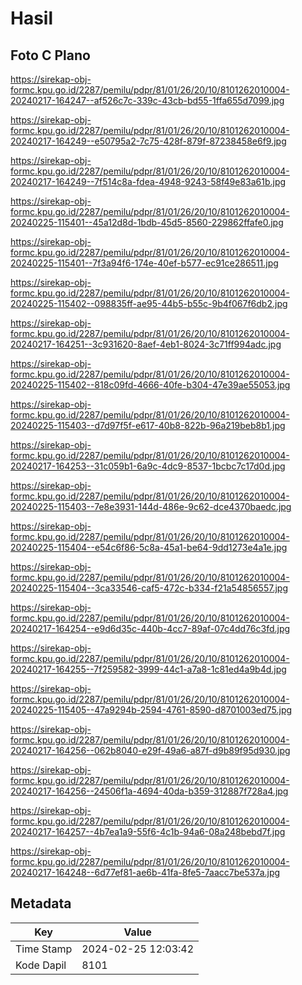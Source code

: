 # Hasil

## Foto C Plano

https://sirekap-obj-formc.kpu.go.id/2287/pemilu/pdpr/81/01/26/20/10/8101262010004-20240217-164247--af526c7c-339c-43cb-bd55-1ffa655d7099.jpg

https://sirekap-obj-formc.kpu.go.id/2287/pemilu/pdpr/81/01/26/20/10/8101262010004-20240217-164249--e50795a2-7c75-428f-879f-87238458e6f9.jpg

https://sirekap-obj-formc.kpu.go.id/2287/pemilu/pdpr/81/01/26/20/10/8101262010004-20240217-164249--7f514c8a-fdea-4948-9243-58f49e83a61b.jpg

https://sirekap-obj-formc.kpu.go.id/2287/pemilu/pdpr/81/01/26/20/10/8101262010004-20240225-115401--45a12d8d-1bdb-45d5-8560-229862ffafe0.jpg

https://sirekap-obj-formc.kpu.go.id/2287/pemilu/pdpr/81/01/26/20/10/8101262010004-20240225-115401--7f3a94f6-174e-40ef-b577-ec91ce286511.jpg

https://sirekap-obj-formc.kpu.go.id/2287/pemilu/pdpr/81/01/26/20/10/8101262010004-20240225-115402--098835ff-ae95-44b5-b55c-9b4f067f6db2.jpg

https://sirekap-obj-formc.kpu.go.id/2287/pemilu/pdpr/81/01/26/20/10/8101262010004-20240217-164251--3c931620-8aef-4eb1-8024-3c71ff994adc.jpg

https://sirekap-obj-formc.kpu.go.id/2287/pemilu/pdpr/81/01/26/20/10/8101262010004-20240225-115402--818c09fd-4666-40fe-b304-47e39ae55053.jpg

https://sirekap-obj-formc.kpu.go.id/2287/pemilu/pdpr/81/01/26/20/10/8101262010004-20240225-115403--d7d97f5f-e617-40b8-822b-96a219beb8b1.jpg

https://sirekap-obj-formc.kpu.go.id/2287/pemilu/pdpr/81/01/26/20/10/8101262010004-20240217-164253--31c059b1-6a9c-4dc9-8537-1bcbc7c17d0d.jpg

https://sirekap-obj-formc.kpu.go.id/2287/pemilu/pdpr/81/01/26/20/10/8101262010004-20240225-115403--7e8e3931-144d-486e-9c62-dce4370baedc.jpg

https://sirekap-obj-formc.kpu.go.id/2287/pemilu/pdpr/81/01/26/20/10/8101262010004-20240225-115404--e54c6f86-5c8a-45a1-be64-9dd1273e4a1e.jpg

https://sirekap-obj-formc.kpu.go.id/2287/pemilu/pdpr/81/01/26/20/10/8101262010004-20240225-115404--3ca33546-caf5-472c-b334-f21a54856557.jpg

https://sirekap-obj-formc.kpu.go.id/2287/pemilu/pdpr/81/01/26/20/10/8101262010004-20240217-164254--e9d6d35c-440b-4cc7-89af-07c4dd76c3fd.jpg

https://sirekap-obj-formc.kpu.go.id/2287/pemilu/pdpr/81/01/26/20/10/8101262010004-20240217-164255--7f259582-3999-44c1-a7a8-1c81ed4a9b4d.jpg

https://sirekap-obj-formc.kpu.go.id/2287/pemilu/pdpr/81/01/26/20/10/8101262010004-20240225-115405--47a9294b-2594-4761-8590-d8701003ed75.jpg

https://sirekap-obj-formc.kpu.go.id/2287/pemilu/pdpr/81/01/26/20/10/8101262010004-20240217-164256--062b8040-e29f-49a6-a87f-d9b89f95d930.jpg

https://sirekap-obj-formc.kpu.go.id/2287/pemilu/pdpr/81/01/26/20/10/8101262010004-20240217-164256--24506f1a-4694-40da-b359-312887f728a4.jpg

https://sirekap-obj-formc.kpu.go.id/2287/pemilu/pdpr/81/01/26/20/10/8101262010004-20240217-164257--4b7ea1a9-55f6-4c1b-94a6-08a248bebd7f.jpg

https://sirekap-obj-formc.kpu.go.id/2287/pemilu/pdpr/81/01/26/20/10/8101262010004-20240217-164248--6d77ef81-ae6b-41fa-8fe5-7aacc7be537a.jpg


## Metadata

| Key        | Value               |
| ---------- | ------------------- |
| Time Stamp | 2024-02-25 12:03:42 |
| Kode Dapil | 8101                |



